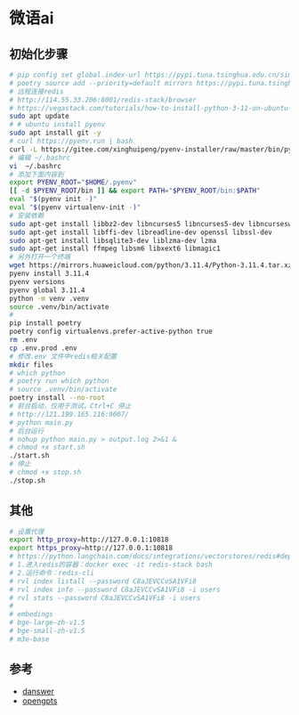 <!--
 * @Author: jackning 270580156@qq.com
 * @Date: 2024-01-05 17:32:28
 * @LastEditors: jackning 270580156@qq.com
 * @LastEditTime: 2024-09-11 07:15:40
 * @Description: bytedesk.com https://github.com/Bytedesk/bytedesk
 *   Please be aware of the BSL license restrictions before installing Bytedesk IM – 
 *  selling, reselling, or hosting Bytedesk IM as a service is a breach of the terms and automatically terminates your rights under the license. 
 *  仅支持企业内部员工自用，严禁私自用于销售、二次销售或者部署SaaS方式销售 
 *  Business Source License 1.1: https://github.com/Bytedesk/bytedesk/blob/main/LICENSE 
 *  contact: 270580156@qq.com 
 *  技术/商务联系：270580156@qq.com
 * Copyright (c) 2024 by bytedesk.com, All Rights Reserved. 
-->
# 微语ai

## 初始化步骤

```bash
# pip config set global.index-url https://pypi.tuna.tsinghua.edu.cn/simple
# poetry source add --priority=default mirrors https://pypi.tuna.tsinghua.edu.cn/simple/
# 远程连接redis
# http://114.55.33.206:8001/redis-stack/browser
# https://vegastack.com/tutorials/how-to-install-python-3-11-on-ubuntu-20-04/
sudo apt update
# # ubuntu install pyenv
sudo apt install git -y
# curl https://pyenv.run | bash
curl -L https://gitee.com/xinghuipeng/pyenv-installer/raw/master/bin/pyenv-installer | bash
# 编辑 ~/.bashrc
vi  ~/.bashrc
# 添加下面内容到 
export PYENV_ROOT="$HOME/.pyenv"
[[ -d $PYENV_ROOT/bin ]] && export PATH="$PYENV_ROOT/bin:$PATH"
eval "$(pyenv init -)"
eval "$(pyenv virtualenv-init -)"
# 安装依赖
sudo apt-get install libbz2-dev libncurses5 libncurses5-dev libncursesw5
sudo apt-get install libffi-dev libreadline-dev openssl libssl-dev
sudo apt-get install libsqlite3-dev liblzma-dev lzma
sudo apt-get install ffmpeg libsm6 libxext6 libmagic1
# 另外打开一个终端
wget https://mirrors.huaweicloud.com/python/3.11.4/Python-3.11.4.tar.xz  -P ~/.pyenv/cache
pyenv install 3.11.4
pyenv versions
pyenv global 3.11.4
python -m venv .venv
source .venv/bin/activate
# 
pip install poetry
poetry config virtualenvs.prefer-active-python true
rm .env
cp .env.prod .env
# 修改.env 文件中redis相关配置
mkdir files
# which python
# poetry run which python
# source .venv/bin/activate
poetry install --no-root
# 前台启动，仅用于测试，Ctrl+C 停止
# http://121.199.165.116:9007/
# python main.py
# 后台运行
# nohup python main.py > output.log 2>&1 &
# chmod +x start.sh
./start.sh
# 停止
# chmod +x stop.sh
./stop.sh
```

## 其他

```bash
# 设置代理
export http_proxy=http://127.0.0.1:10818
export https_proxy=http://127.0.0.1:10818
# https://python.langchain.com/docs/integrations/vectorstores/redis#deployment-options
# 1.进入redis的容器：docker exec -it redis-stack bash
# 2.运行命令：redis-cli
# rvl index listall --password C8aJEVCCvSA1VFi8
# rvl index info --password C8aJEVCCvSA1VFi8 -i users
# rvl stats --password C8aJEVCCvSA1VFi8 -i users
# 
# embedings
# bge-large-zh-v1.5
# bge-small-zh-v1.5
# m3e-base
```

## 参考

- [danswer](https://github.com/danswer-ai/danswer)
- [opengpts](https://github.com/langchain-ai/opengpts)
